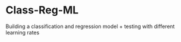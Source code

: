 # Class-Reg-ML

Building a classification and regression model + testing with different learning rates
